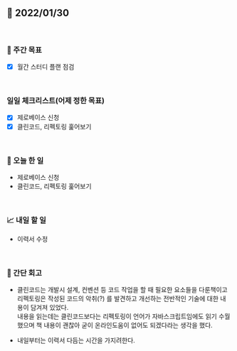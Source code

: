 ## 📅 2022/01/30

<br/>

### 🏹 주간 목표

- [x] 월간 스터디 플랜 점검


<br/>

### 일일 체크리스트(어제 정한 목표)

- [x] 제로베이스 신청
- [x] 클린코드, 리펙토링 훑어보기

<br/>

### 💯 오늘 한 일

- 제로베이스 신청
- 클린코드, 리펙토링 훑어보기

<br/>

### 📈 내일 할 일

- 이력서 수정

<br/>

### 🧐 간단 회고

- 클린코드는 개발시 설계, 컨벤션 등 코드 작업을 할 때 필요한 요소들을 다룬책이고
리펙토링은 작성된 코드의 악취(?) 를 발견하고 개선하는 전반적인 기술에 대한 내용이 담겨져 있었다.<br/>
  내용을 읽는데는 클린코드보다는 리펙토링이 언어가 자바스크립트임에도 읽기 수월했으며 책 내용이 괜찮아 굳이 온라인도움이 없어도 되겠다라는 생각을 했다.
  
- 내일부터는 이력서 다듬는 시간을 가지려한다.